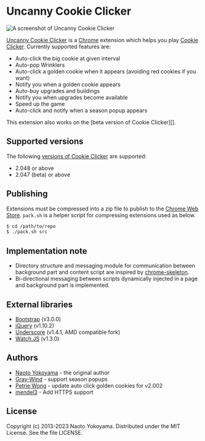 # Uncanny Cookie Clicker

![A screenshot of Uncanny Cookie Clicker](images/screenshot-01.png)

[Uncanny Cookie Clicker][] is a [Chrome][] extension which helps you play
[Cookie Clicker][]. Currently supported features are:

- Auto-click the big cookie at given interval
- Auto-pop Wrinklers
- Auto-click a golden cookie when it appears (avoiding red cookies if you want)
- Notify you when a golden cookie appears
- Auto-buy upgrades and buildings
- Notify you when upgrades become available
- Speed up the game
- Auto-click and notify when a season popup appears

This extension also works on the [beta version of Cookie Clicker][].

## Supported versions

The following [versions of Cookie Clicker](https://cookieclicker.fandom.com/wiki/Version_History) are supported:

- 2.048 or above
- 2.047 (beta) or above

[Uncanny Cookie Clicker]: https://chrome.google.com/webstore/detail/uncanny-cookie-clicker/mmmdenlpgbgmeofmdkhimecmkcgabgno
    "Uncanny Cookie Clicker"

[Chrome]: https://www.google.com/chrome
    "Chrome Browser"

[Cookie Clicker]: http://orteil.dashnet.org/cookieclicker/
    "Cookie Clicker"

## Publishing

Extensions must be compressed into a zip file to publish to the
[Chrome Web Store][].
`pack.sh` is a helper script for compressing extensions used as below.

``` bash
$ cd /path/to/repo
$ ./pack.sh src
```

[Chrome Web Store]: https://chrome.google.com/webstore/

## Implementation note

- Directory structure and messaging module for communication between
  background part and content script are inspired by [chrome-skeleton][].
- Bi-directional messaging between scripts dynamically injected in a page
  and background part is implemented.

[chrome-skeleton]: https://github.com/salsita/chrome-skeleton
    "salsita/chrome-skeleton"

## External libraries

- [Bootstrap](http://getbootstrap.com/) (v3.0.0)
- [jQuery](http://jquery.com/) (v1.10.2)
- [Underscore](https://github.com/amdjs/underscore/) (v1.4.1, AMD compatible fork)
- [Watch.JS](https://github.com/melanke/Watch.JS) (v1.3.0)

## Authors

- [Naoto Yokoyama](https://github.com/builtinnya) - the original author
- [Gray-Wind](https://github.com/Gray-Wind) - support season popups
- [Petrie Wong](https://github.com/petriewong) - update auto click golden cookies for v2.002
- [mendel3](https://github.com/mendel3) - Add HTTPS support

## License

Copyright (c) 2013-2023 Naoto Yokoyama.
Distributed under the MIT License.
See the file LICENSE.
